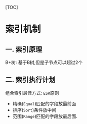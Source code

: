 [TOC]

# 索引机制

## 一. 索引原理

B+树: 基于B树,但是子节点可以超过2个

## 二. 索引执行计划

组合索引最佳方式: `ESR`原则

- 精确(`Equal`)匹配的字段放最前面
- 排序(`Sort`)条件放中间
- 范围(`Range`)匹配的字段放最后面.

